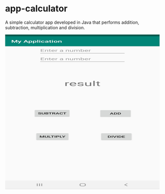 # app-calculator

A simple calculator app developed in Java that performs addition, subtraction, multiplication and division. 

<img src = "Calculator.jpg" width="500" height = "500">
